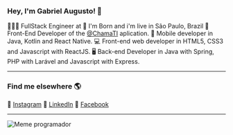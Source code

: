 ### Hey, I'm Gabriel Augusto! 👋
👨🏼‍💻 FullStack Engineer at
👶 I'm Born and i'm live  in São Paulo, Brazil
🎨 Front-End Developer of the [@ChamaTI](https://chamati.netlify.app/) aplication.
📱 Mobile developer in Java, Kotlin and React Native.
💻 Front-end web developer in HTML5, CSS3 and Javascript with ReactJS.
🖥 Back-end Developer in Java with Spring, PHP with Larável and Javascript with Express.

---
### Find me elsewhere 🌎

📸 [Instagram](https://www.instagram.com/halls_kush/)
💼 [LinkedIn](https://www.linkedin.com/in/gabriel-augusto-dos-santos-938809192/)
🤵 ‍[Facebook](https://www.facebook.com/profile.php?id=100024863930583)

---
![Meme programador](https://media1.tenor.com/images/a40e64fecf2b68fc0b0e87fbedb8305a/tenor.gif?itemid=10794889)